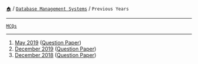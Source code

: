 [`🏠`](/) / [`Database Management Systems`](/s/dbms/) / `Previous Years`

<hr />

[`MCQs`](/s/dbms/mcqs/)

<hr />

1. [May 2019](/s/dbms/previous-years/may-19/) ([Question Paper](https://links.sem5.tk/dbms-m19))
2. [December 2019](/s/dbms/previous-years/dec-19/) ([Question Paper](https://links.sem5.tk/dbms-d19))
3. [December 2018](/s/dbms/previous-years/dec-18/) ([Question Paper](https://links.sem5.tk/dbms-d18))
